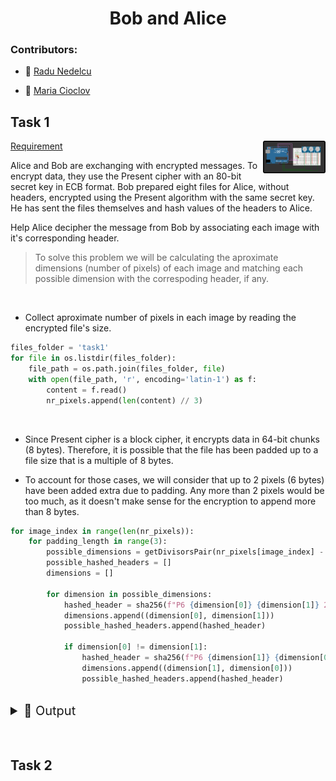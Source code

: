 
<h1 align = "center"> Bob and Alice </h1>

### Contributors:

- :koala: [Radu Nedelcu](https://github.com/Pepi100)

- :nail_care: [Maria Cioclov](https://github.com/993m)


## Task 1

<img src="https://github.com/Pepi100/IntroductionToRobotics/blob/master/%232%20-%20RGB%20Led/FinalDiagram.png" align="right"
     alt="Mickey" width="100">

[Requirement](https://nsucrypto.nsu.ru/media/Olympiads/2023/Round_1/Section%20B/Tasks/2023-round-1-section-B-3-kjfs.pdf)    


Alice and Bob are exchanging with encrypted messages. To encrypt data, they use the Present cipher with an 80-bit secret key in ECB format.
Bob prepared eight files for Alice, without headers, encrypted using the Present algorithm with the same secret key. He has sent the files themselves and hash values of the headers to Alice.

Help Alice decipher the message from Bob by associating each image with it's corresponding header.

> To solve this problem we will be calculating the aproximate dimensions (number of pixels) of each image and matching each possible dimension with the correspoding header, if any.



<br>

- Collect aproximate number of pixels in each image by reading the encrypted file's size.
```py
files_folder = 'task1'
for file in os.listdir(files_folder):
    file_path = os.path.join(files_folder, file)
    with open(file_path, 'r', encoding='latin-1') as f:
        content = f.read()
        nr_pixels.append(len(content) // 3)
```

<br>

- Since Present cipher is a block cipher, it encrypts data in 64-bit chunks (8 bytes). Therefore, it is possible that the file has been padded up to a file size that is a multiple of 8 bytes.

- To account for those cases, we will consider that up to 2 pixels (6 bytes) have been added extra due to padding. Any more than 2 pixels would be too much, as it doesn't make sense for the encryption to append more than 8 bytes.

```py
for image_index in range(len(nr_pixels)):
    for padding_length in range(3):
        possible_dimensions = getDivisorsPair(nr_pixels[image_index] - padding_length)
        possible_hashed_headers = []
        dimensions = []

        for dimension in possible_dimensions:
            hashed_header = sha256(f"P6 {dimension[0]} {dimension[1]} 255")
            dimensions.append((dimension[0], dimension[1]))
            possible_hashed_headers.append(hashed_header)

            if dimension[0] != dimension[1]:
                hashed_header = sha256(f"P6 {dimension[1]} {dimension[0]} 255")
                dimensions.append((dimension[1], dimension[0]))
                possible_hashed_headers.append(hashed_header)

```

<br>

<details>
    <summary style="font-size:20px" > &#128206 Output </summary>
<br>

Image: 0, Header number: 2, Header: aa1...bb5, Dimensions: 512 x 512 px

Image: 1, Header number: 6, Header: bd0...81d, Dimensions: 598 x 605 px

Image: 2, Header number: 4, Header: 77a...cb6, Dimensions: 585 x 577 px

Image: 3, Header number: 3, Header: 70f...450, Dimensions: 525 x 489 px

Image: 4, Header number: 0, Header: 602...71d, Dimensions: 400 x 433 px

Image: 5, Header number: 5, Header: 456...c01, Dimensions: 513 x 613 px

Image: 6, Header number: 7, Header: 372...305, Dimensions: 465 x 464 px

Image: 7, Header number: 1, Header: f40...7d5, Dimensions: 559 x 530 px

</details>

<br>
<br>

## Task 2